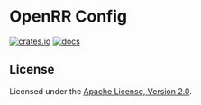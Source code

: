 # OpenRR Config

[![crates.io](https://img.shields.io/crates/v/openrr-config.svg)](https://crates.io/crates/openrr-config) [![docs](https://docs.rs/openrr-config/badge.svg)](https://docs.rs/openrr-config)

## License

Licensed under the [Apache License, Version 2.0](LICENSE).
